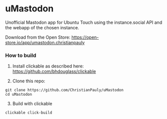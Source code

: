 # uMastodon

Unofficial Mastodon app for Ubuntu Touch using the instance.social API and the webapp of the chosen instance.

Download from the Open Store: https://open-store.io/app/umastodon.christianpauly

### How to build

1. Install clickable as described here: https://github.com/bhdouglass/clickable

2. Clone this repo:
```
git clone https://github.com/ChristianPauly/uMastodon
cd uMastodon
```

3. Build with clickable
```
clickable click-build
```
